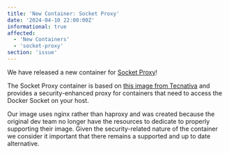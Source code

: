 ```yaml
---
title: 'New Container: Socket Proxy'
date: '2024-04-10 22:00:00Z'
informational: true
affected:
  - 'New Containers'
  - 'socket-proxy'
section: 'issue'
---
```


We have released a new container for [Socket Proxy](https://github.com/linuxserver/docker-socket-proxy/)!

The Socket Proxy container is based on [this image from Tecnativa](https://github.com/Tecnativa/docker-socket-proxy) and provides a security-enhanced proxy for containers that need to access the Docker Socket on your host.

Our image uses nginx rather than haproxy and was created because the original dev team no longer have the resources to dedicate to properly supporting their image. Given the security-related nature of the container we consider it important that there remains a supported and up to date alternative.
